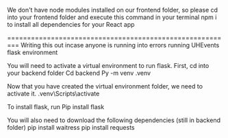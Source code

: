 We don't have node modules installed on our frontend folder, so please cd into your frontend folder and execute this command in your terminal
npm i
to install all dependencies for your React app

=========================================================
Writing this out incase anyone is running into errors running UHEvents flask environment

You will need to activate a virtual environment to run flask. First, cd into your backend folder
Cd backend
Py -m venv .venv

Now that you have created the virtual environment folder, we need to activate it.
.venv\Scripts\activate 

To install flask, run 
Pip install flask

You will also need to download the following dependencies (still in backend folder)
pip install waitress
pip install requests
